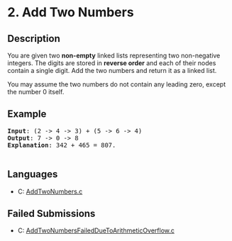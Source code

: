 # 2. Add Two Numbers

## Description
You are given two **non-empty** linked lists representing two non-negative integers. The digits are stored in **reverse order** and each of their nodes contain a single digit. Add the two numbers and return it as a linked list.

You may assume the two numbers do not contain any leading zero, except the number 0 itself.

## Example
<pre>
<b>Input</b>: (2 -> 4 -> 3) + (5 -> 6 -> 4)
<b>Output</b>: 7 -> 0 -> 8
<b>Explanation</b>: 342 + 465 = 807.

</pre>

## Languages
- C: [AddTwoNumbers.c](AddTwoNumbers.c)

## Failed Submissions
- C: [AddTwoNumbersFailedDueToArithmeticOverflow.c](AddTwoNumbersFailedDueToArithmeticOverflow.c)
